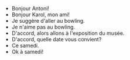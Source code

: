 - Bonjour Antoni!
- Bonjour Karol, mon ami!
- Je suggère d'aller au bowling.
- Je n'aime pas au bowling.
- D'accord, alors allons à l'exposition du musée.
- D'accord, quelle date vous convient?
- Ce samedi.
- Ok à samedi!

